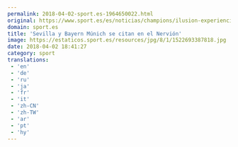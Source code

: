 ```yaml
---
permalink: 2018-04-02-sport.es-1964650022.html
original: https://www.sport.es/es/noticias/champions/ilusion-experiencia-citan-duelo-historico-sanchez-pizjuan-6730147?utm_source=rss-noticias&utm_medium=feed&utm_campaign=champions
domain: sport.es
title: 'Sevilla y Bayern Múnich se citan en el Nervión'
image: https://estaticos.sport.es/resources/jpg/8/1/1522693387818.jpg
date: 2018-04-02 18:41:27
category: sport
translations: 
 - 'en'
 - 'de'
 - 'ru'
 - 'ja'
 - 'fr'
 - 'it'
 - 'zh-CN'
 - 'zh-TW'
 - 'ar'
 - 'pt'
 - 'hy'
---
```


